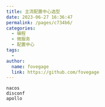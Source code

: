 ```yaml
---
title: 主流配置中心选型
date: 2023-06-27 16:36:47
permalink: /pages/c734b6/
categories:
  - 编程
  - 微服务
  - 配置中心
tags:
  - 
author: 
  name: fovegage
  link: https://github.com/fovegage
---
```

```
nacos
disconf
apollo
```